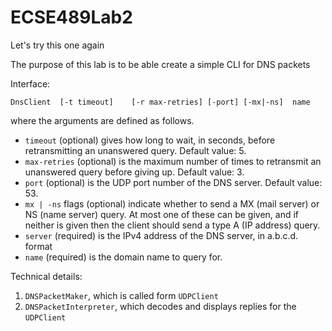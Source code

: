 # ECSE489Lab2
Let's try this one again

The purpose of this lab is to be able create a simple CLI for DNS packets

Interface:

`DnsClient	[-t	timeout]	[-r	max-retries] [-port] [-mx|-ns]	name`

where the arguments are defined as follows.
  - `timeout` (optional) gives how long to wait, in seconds, before retransmitting an unanswered query. Default value: 5.
  - `max-retries` (optional)  is  the  maximum  number  of  times  to  retransmit  an  unanswered query before giving up. Default value: 3.
  - `port` (optional) is the UDP port number of the DNS server. Default value: 53.
  - `mx | -ns` flags (optional) indicate whether to send a MX (mail server) or NS (name server) query. At most one of these can be given, and if neither is given then the client should send a type A (IP address) query.
  - `server` (required) is the IPv4 address of the DNS server, in a.b.c.d. format
  - `name` (required) is the domain name to query for.

Technical details:
1. `DNSPacketMaker`, which is called form `UDPClient`
2. `DNSPacketInterpreter`, which decodes and displays replies for the `UDPClient`
